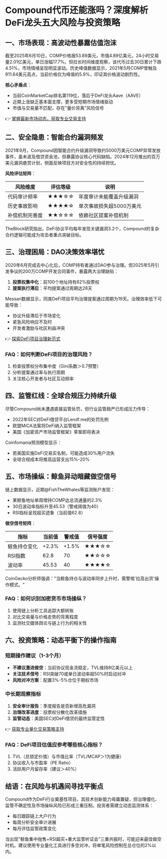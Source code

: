 # Compound代币还能涨吗？深度解析DeFi龙头五大风险与投资策略  

## 一、市场表现：高波动性暴露估值泡沫  
截至2025年6月10日，COMP价格报53.89美元，市值4.89亿美元，24小时交易量2.01亿美元，单日涨幅17.7%。但拉长时间维度观察，该代币过去30日累计下跌4.51%，市场情绪呈现明显波动。历史峰值数据显示，2021年5月COMP曾触及911.64美元高点，当前价格仅为峰值的5.9%，印证其价格波动剧烈性。  

**核心矛盾点**：  
- 当前CoinMarketCap排名第119位，落后于DeFi龙头Aave（AAVE）  
- 近期上涨缺乏基本面支撑，更多受短期市场情绪驱动  
- 市值与交易量不匹配，存在"量价背离"风险信号  

👉 [掌握最新市场动态，获取专业交易支持](https://bit.ly/okx_welcome)  

## 二、安全隐患：智能合约漏洞频发  
2021年9月，Compound因智能合约升级漏洞导致约5000万美元COMP异常发放事件，虽未波及借贷资金池，但暴露协议核心代码缺陷。2024年12月推出的百万美元漏洞悬赏计划，侧面反映项目方对安全性的持续担忧。  

**风险评估矩阵**：  

| 风险维度       | 评估等级 | 说明                     |  
|----------------|----------|--------------------------|  
| 代码审计频率   | ★★★☆☆    | 年度审计未能覆盖升级漏洞 |  
| 历史事故影响   | ★★★★☆    | 单次事故损失超5000万美元 |  
| 补偿机制完善度 | ★★☆☆☆    | 依赖社区提案补偿机制     |  

TheBlock研究指出，DeFi协议平均每年发现关键漏洞3.2个，Compound的复杂合约逻辑可能成为攻击者重点突破目标。  

## 三、治理困局：DAO决策效率堪忧  
2020年6月完成去中心化后，COMP持有者通过DAO参与治理。但2025年5月引发争议的200万COMP开发合同事件，暴露两大治理缺陷：  
1. **投票权集中化**：前100个地址持有62%投票权  
2. **提案执行滞后**：平均提案通过周期达28天  

Messari数据显示，同类DeFi项目平均治理提案通过周期为19天。治理效率低下可能导致：  
- 协议升级滞后于市场变化  
- 紧急风险响应不及时  
- 开发者激励与社区利益冲突  

👉 [探索DeFi项目治理新范式](https://bit.ly/okx_welcome)  

### FAQ：如何判断DeFi项目的治理风险？  
1. 检查投票权分布集中度（Gini系数＞0.7预警）  
2. 分析提案通过率与执行周期  
3. 关注核心开发者与社区互动频率  

## 四、监管红线：全球合规压力持续升级  
尽管Compound尚未遭遇直接监管处罚，但行业监管趋严已形成压力传导：  
- 2022年SEC对DeFi借贷平台Lendf.me的处罚先例  
- 欧盟MiCA法案将DeFi纳入监管框架  
- 美国《加密资产市场监管框架》草案即将表决  

Coinfomania预测模型显示：  
- 若美国实施DeFi交易实名制，可能造成30%用户流失  
- 全球合规成本将推高运营支出15%-20%  

## 五、市场操纵：鲸鱼异动暗藏做空信号  
链上数据显示，近期@FishTheWhales等监测账户发现：  
- 某鲸鱼地址单周增持COMP达总流通量的2.3%  
- 30日波动率指标升至45.53（警戒阈值为40）  
- RSI指标呈现超买迹象（当前值62.8）  

**做空信号矩阵**：  

| 指标         | 当前值   | 警戒值   | 信号强度 |  
|--------------|----------|----------|----------|  
| 鲸鱼持仓变化 | +2.3%    | +1.5%    | ★★★☆☆    |  
| RSI指数      | 62.8     | 70       | ★★☆☆☆    |  
| 波动率       | 45.53    | 40       | ★★★★☆    |  

CoinGecko分析师强调："当鲸鱼持仓与波动率同步上升时，需警惕'拉高出货'操作模式。"  

### FAQ：如何识别加密货币市场操纵？  
1. 使用链上分析工具追踪大额转账  
2. 对比交易量与价格走势的背离程度  
3. 监测社交媒体舆论与链上行为的相关性  

## 六、投资策略：动态平衡下的操作指南  
### 短期操作建议（1-3个月）  
- **不建议激进做空**：当前协议现金流稳定，TVL维持8亿美元以上  
- **关注技术信号**：RSI突破70或单日波动率超50%时启动对冲  
- **风险对冲方案**：配置3%-5%仓位于期权市场  

### 中长期观察指标  
1. **安全审计报告**：季度报告是否新增高危漏洞  
2. **治理改革进度**：投票权分散化改革措施  
3. **监管动态**：美国SEC对DeFi借贷的最终监管定性  

👉 [获取专业量化交易策略支持](https://bit.ly/okx_welcome)  

### FAQ：DeFi项目估值应参考哪些核心指标？  
1. TVL（总锁定价值）与市值比率（TVL/MCAP＞1为健康）  
2. 协议收入与市盈率（PE Ratio）  
3. 活跃用户月留存率（建议＞40%）  

## 结语：在风险与机遇间寻找平衡点  
Compound作为DeFi行业奠基性项目，其技术创新能力毋庸置疑，但治理僵化、监管不确定性及市场操纵风险已形成三重压制。投资者需建立动态监测体系：  
- 每日跟踪链上大户行为  
- 每周分析安全审计进展  
- 每月评估监管政策变化  

当出现"鲸鱼集中抛售+RSI超买+重大监管听证会"三重共振时，可能迎来最佳做空时机。建议使用专业量化工具进行多空对冲，将单笔风险控制在总仓位的2%以内。  
